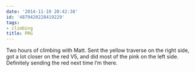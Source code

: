 ```yaml
---
date: '2014-11-19 20:42:38'
id: '4879420228419229'
tags:
- climbing
title: PRG
---
```


Two hours of climbing with Matt. Sent the yellow traverse on the right side, got a lot closer on the red V5, and did most of the pink on the left side.
Definitely sending the red next time I’m there.
